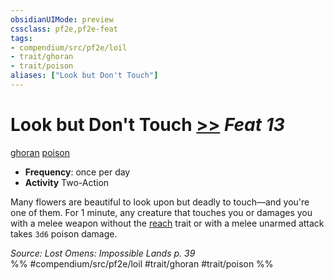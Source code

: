 ```yaml
---
obsidianUIMode: preview
cssclass: pf2e,pf2e-feat
tags:
- compendium/src/pf2e/loil
- trait/ghoran
- trait/poison
aliases: ["Look but Don't Touch"]
---
```

# Look but Don't Touch  [>>](/rules/core-rulebook/chapter-9-playing-the-game.md#Actions "Two-Action") *Feat 13*  
[ghoran](/rules/traits/ghoran-loil.md)  [poison](/rules/traits/poison.md)  

- **Frequency**: once per day
- **Activity** Two-Action

Many flowers are beautiful to look upon but deadly to touch—and you're one of them. For 1 minute, any creature that touches you or damages you with a melee weapon without the [reach](/rules/traits/reach.md) trait or with a melee unarmed attack takes `3d6` poison damage.

*Source: Lost Omens: Impossible Lands p. 39*  
%% #compendium/src/pf2e/loil #trait/ghoran #trait/poison %%